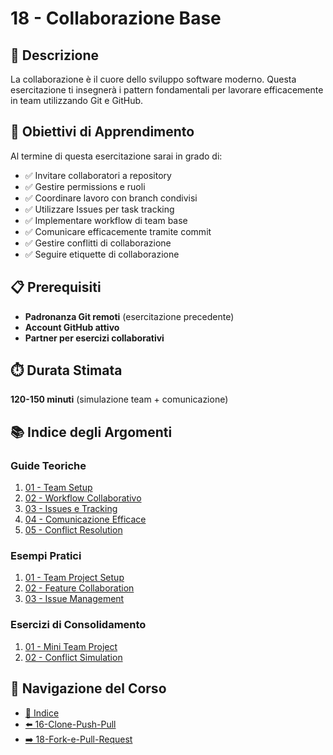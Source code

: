 # 18 - Collaborazione Base

## 📖 Descrizione

La collaborazione è il cuore dello sviluppo software moderno. Questa esercitazione ti insegnerà i pattern fondamentali per lavorare efficacemente in team utilizzando Git e GitHub.

## 🎯 Obiettivi di Apprendimento

Al termine di questa esercitazione sarai in grado di:

- ✅ Invitare collaboratori a repository
- ✅ Gestire permissions e ruoli
- ✅ Coordinare lavoro con branch condivisi
- ✅ Utilizzare Issues per task tracking
- ✅ Implementare workflow di team base
- ✅ Comunicare efficacemente tramite commit
- ✅ Gestire conflitti di collaborazione
- ✅ Seguire etiquette di collaborazione

## 📋 Prerequisiti

- **Padronanza Git remoti** (esercitazione precedente)
- **Account GitHub attivo**
- **Partner per esercizi collaborativi**

## ⏱️ Durata Stimata

**120-150 minuti** (simulazione team + comunicazione)

## 📚 Indice degli Argomenti

### Guide Teoriche
1. [01 - Team Setup](./guide/01-team-setup.md)
2. [02 - Workflow Collaborativo](./guide/02-workflow-collaborativo.md)
3. [03 - Issues e Tracking](./guide/03-issues-tracking.md)
4. [04 - Comunicazione Efficace](./guide/04-comunicazione-efficace.md)
5. [05 - Conflict Resolution](./guide/05-conflict-resolution.md)

### Esempi Pratici
1. [01 - Team Project Setup](./esempi/01-team-setup.md)
2. [02 - Feature Collaboration](./esempi/02-feature-collaboration.md)
3. [03 - Issue Management](./esempi/03-issue-management.md)

### Esercizi di Consolidamento
1. [01 - Mini Team Project](./esercizi/01-mini-team-project.md)
2. [02 - Conflict Simulation](./esercizi/02-conflict-simulation.md)

## 🔄 Navigazione del Corso

- [📑 Indice](../README.md)
- [⬅️ 16-Clone-Push-Pull](../16-Clone-Push-Pull/README.md)
- [➡️ 18-Fork-e-Pull-Request](../18-Fork-e-Pull-Request/README.md)

